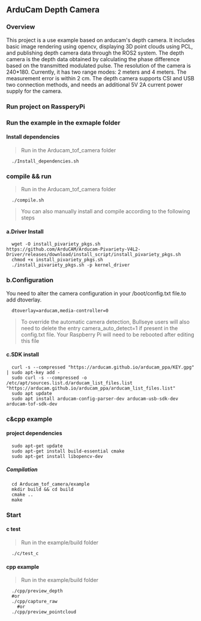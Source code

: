 ## ArduCam Depth Camera 
### Overview
This project is a use example based on arducam's depth camera. It includes basic image rendering using opencv, displaying 3D point clouds using PCL, and publishing depth camera data through the ROS2 system.
The depth camera is the depth data obtained by calculating the phase difference based on the transmitted modulated pulse. The resolution of the camera is 240*180. Currently, it has two range modes: 2 meters and 4 meters. The measurement error is within 2 cm.
The depth camera supports CSI and USB two connection methods, and needs an additional 5V 2A current power supply for the camera.
### Run project on RassperyPi
### Run the example in the exmaple folder
#### Install dependencies
> Run in the Arducam_tof_camera folder
```Shell
  ./Install_dependencies.sh
```
### compile && run
> Run in the Arducam_tof_camera folder
```Shell
  ./compile.sh
```
> You can also manually install and compile according to the following steps
#### a.Driver Install
```Shell
  wget -O install_pivariety_pkgs.sh https://github.com/ArduCAM/Arducam-Pivariety-V4L2-Driver/releases/download/install_script/install_pivariety_pkgs.sh
  chmod +x install_pivariety_pkgs.sh
  ./install_pivariety_pkgs.sh -p kernel_driver
```
### b.Configuration
You need to alter the camera configuration in your /boot/config.txt file.to add dtoverlay.
```Shell
  dtoverlay=arducam,media-controller=0
```
> To override the automatic camera detection, Bullseye users will also need to delete the entry camera_auto_detect=1 if present in the config.txt file. Your Raspberry Pi will need to be rebooted after editing this file
#### c.SDK install
```Shell
  curl -s --compressed "https://arducam.github.io/arducam_ppa/KEY.gpg" | sudo apt-key add -
  sudo curl -s --compressed -o /etc/apt/sources.list.d/arducam_list_files.list "https://arducam.github.io/arducam_ppa/arducam_list_files.list"
  sudo apt update
  sudo apt install arducam-config-parser-dev arducam-usb-sdk-dev arducam-tof-sdk-dev
```
### c&cpp example
#### project dependencies
```Shell
  sudo apt-get update
  sudo apt-get install build-essential cmake 
  sudo apt-get install libopencv-dev
```
##### Compilation
```Shell
  cd Arducam_tof_camera/example
  mkdir build && cd build
  cmake ..
  make
```
### Start
#### c test
> Run in the example/build folder
```Shell
  ./c/test_c
```
#### cpp example
> Run in the example/build folder
```Shell
  ./cpp/preview_depth
  #or
  ./cpp/capture_raw
    #or
  ./cpp/preview_pointcloud
```

